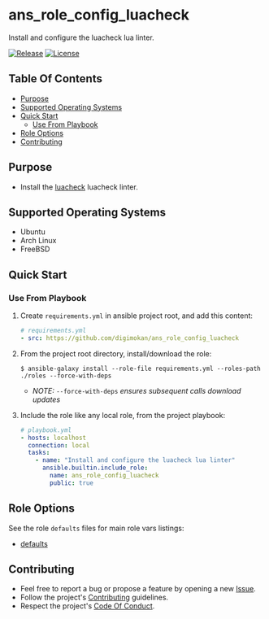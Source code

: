 # ans_role_config_luacheck

Install and configure the luacheck lua linter.

[![Release](https://img.shields.io/github/release/digimokan/ans_role_config_luacheck.svg?label=release)](https://github.com/digimokan/ans_role_config_luacheck/releases/latest "Latest Release Notes")
[![License](https://img.shields.io/badge/license-MIT-blue.svg?label=license)](LICENSE.md "Project License")

## Table Of Contents

* [Purpose](#purpose)
* [Supported Operating Systems](#supported-operating-systems)
* [Quick Start](#quick-start)
    * [Use From Playbook](#use-from-playbook)
* [Role Options](#role-options)
* [Contributing](#contributing)

## Purpose

* Install the [luacheck](https://github.com/mpeterv/luacheck) luacheck linter.

## Supported Operating Systems

* Ubuntu
* Arch Linux
* FreeBSD

## Quick Start

### Use From Playbook

1. Create `requirements.yml` in ansible project root, and add this content:

   ```yaml
   # requirements.yml
   - src: https://github.com/digimokan/ans_role_config_luacheck
   ```

2. From the project root directory, install/download the role:

   ```shell
   $ ansible-galaxy install --role-file requirements.yml --roles-path ./roles --force-with-deps
   ```

   * _NOTE:_ `--force-with-deps` _ensures subsequent calls download updates_

3. Include the role like any local role, from the project playbook:

   ```yaml
   # playbook.yml
   - hosts: localhost
     connection: local
     tasks:
       - name: "Install and configure the luacheck lua linter"
         ansible.builtin.include_role:
           name: ans_role_config_luacheck
           public: true
   ```

## Role Options

See the role `defaults` files for main role vars listings:

  * [defaults](../defaults/main/)

## Contributing

* Feel free to report a bug or propose a feature by opening a new
  [Issue](https://github.com/digimokan/ans_role_config_luacheck/issues).
* Follow the project's [Contributing](CONTRIBUTING.md) guidelines.
* Respect the project's [Code Of Conduct](CODE_OF_CONDUCT.md).

